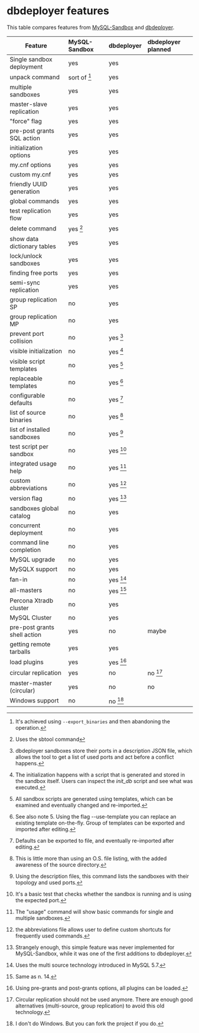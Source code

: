 # dbdeployer features

This table compares features from [MySQL-Sandbox](https://github.com/datacharmer/mysql-sandbox) and [dbdeployer](https://github.com/datacharmer/dbdeployer).

Feature                     | MySQL-Sandbox   | dbdeployer  | dbdeployer planned
--------------------------- | :-------------- | :---------- | :-----------------
Single sandbox deployment   | yes             | yes         |
unpack command              | sort of [^1]    | yes         |
multiple sandboxes          | yes             | yes         |
master-slave replication    | yes             | yes         |
"force" flag                | yes             | yes         |
pre-post grants SQL action  | yes             | yes         |
initialization options      | yes             | yes         |
my.cnf options              | yes             | yes         |
custom my.cnf               | yes             | yes         |
friendly UUID generation    | yes             | yes         |
global commands             | yes             | yes         |
test replication flow       | yes             | yes         |
delete command              | yes [^2]        | yes         |
show data dictionary tables | yes             | yes         |
lock/unlock sandboxes       | yes             | yes         |
finding free ports          | yes             | yes         |
semi-sync replication       | yes             | yes         |
group replication  SP       | no              | yes         |
group replication  MP       | no              | yes         |
prevent port collision      | no              | yes  [^3]   |
visible initialization      | no              | yes  [^4]   |
visible script templates    | no              | yes  [^5]   |
replaceable templates       | no              | yes  [^6]   |
configurable defaults       | no              | yes  [^7]   |
list of source binaries     | no              | yes  [^8]   |
list of installed sandboxes | no              | yes  [^9]   |
test script per sandbox     | no              | yes  [^10]  |
integrated usage help       | no              | yes  [^11]  |
custom abbreviations        | no              | yes  [^12]  |
version flag                | no              | yes  [^13]  |
sandboxes global catalog    | no              | yes         |
concurrent deployment       | no              | yes         |
command line completion     | no              | yes         |
MySQL upgrade               | no              | yes         |
MySQLX support              | no              | yes         |
fan-in                      | no              | yes  [^14]  |
all-masters                 | no              | yes  [^15]  |
Percona Xtradb cluster      | no              | yes         | 
MySQL Cluster               | no              | yes         |
pre-post grants shell action| yes             | no          | maybe
getting remote tarballs     | yes             | yes         |
load plugins                | yes             | yes [^16]   |
circular replication        | yes             | no          | no [^17]
master-master  (circular)   | yes             | no          | no
Windows support             | no              | no [^18]    |

[^1]: It's achieved using ``--export_binaries`` and then abandoning the operation.

[^2]: Uses the sbtool command

[^3]: dbdeployer sandboxes store their ports in a description JSON file, which allows the tool to get a list of used ports and act before a conflict happens.

[^4]: The initialization happens with a script that is generated and stored in the sandbox itself. Users can inspect the *init_db* script and see what was executed.

[^5]: All sandbox scripts are generated using templates, which can be examined and eventually changed and re-imported.

[^6]: See also note 5. Using the flag --use-template you can replace an existing template on-the-fly. Group of templates can be exported and imported after editing.

[^7]: Defaults can be exported to file, and eventually re-imported after editing.

[^8]: This is little more than using an O.S. file listing, with the added awareness of the source directory.

[^9]: Using the description files, this command lists the sandboxes with their topology and used ports.

[^10]: It's a basic test that checks whether the sandbox is running and is using the expected port.

[^11]: The "usage" command will show basic commands for single and multiple sandboxes.

[^12]: the abbreviations file allows user to define custom shortcuts for frequently used commands.

[^13]: Strangely enough, this simple feature was never implemented for MySQL-Sandbox, while it was one of the first additions to dbdeployer.

[^14]: Uses the multi source technology introduced in MySQL 5.7.

[^15]: Same as n. 14.

[^16]: Using pre-grants and post-grants options, all plugins can be loaded.

[^17]: Circular replication should not be used anymore. There are enough good alternatives (multi-source, group replication) to avoid this old technology.

[^18]: I don't do Windows. But you can fork the project if you do.
